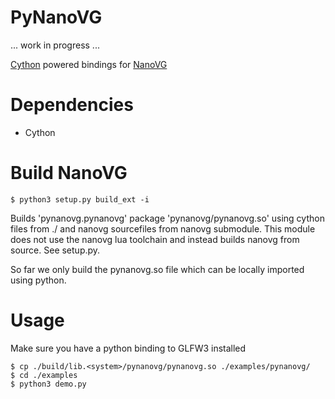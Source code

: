 PyNanoVG
========

... work in progress ...

[Cython](https://github.com/cython/cython) powered bindings for [NanoVG](https://github.com/memononen/nanovg)

Dependencies
============

+ Cython

Build NanoVG
============

    $ python3 setup.py build_ext -i

Builds 'pynanovg.pynanovg' package 'pynanovg/pynanovg.so' using cython files from ./ and nanovg sourcefiles from nanovg submodule.
This module does not use the nanovg lua toolchain and instead builds nanovg from source. See setup.py.

So far we only build the pynanovg.so file which can be locally imported using python.

Usage
=====

Make sure you have a python binding to GLFW3 installed

    $ cp ./build/lib.<system>/pynanovg/pynanovg.so ./examples/pynanovg/
    $ cd ./examples
    $ python3 demo.py
